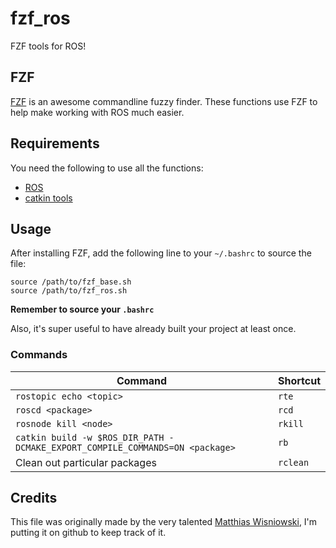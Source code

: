 # fzf_ros
FZF tools for ROS!

## FZF
[FZF](https://github.com/junegunn/fzf) is an awesome commandline fuzzy finder. These functions use FZF to help make working with ROS much easier.

## Requirements
You need the following to use all the functions:

* [ROS](http://www.ros.org/)
* [catkin tools](https://catkin-tools.readthedocs.org/en/latest/) 

## Usage
After installing FZF, add the following line to your `~/.bashrc` to source the file:
```
source /path/to/fzf_base.sh
source /path/to/fzf_ros.sh
```
**Remember to source your `.bashrc`**

Also, it's super useful to have already built your project at least once.

### Commands
 Command | Shortcut |
----|----|
`rostopic echo <topic>` | `rte` |
`roscd <package>` | `rcd` |
`rosnode kill <node>` | `rkill`|
`catkin build -w $ROS_DIR_PATH -DCMAKE_EXPORT_COMPILE_COMMANDS=ON <package>` | `rb`
Clean out particular packages | `rclean`|


## Credits
This file was originally made by the very talented [Matthias Wisniowski](https://github.com/mwisniowski), I'm putting it on github to keep track of it.

